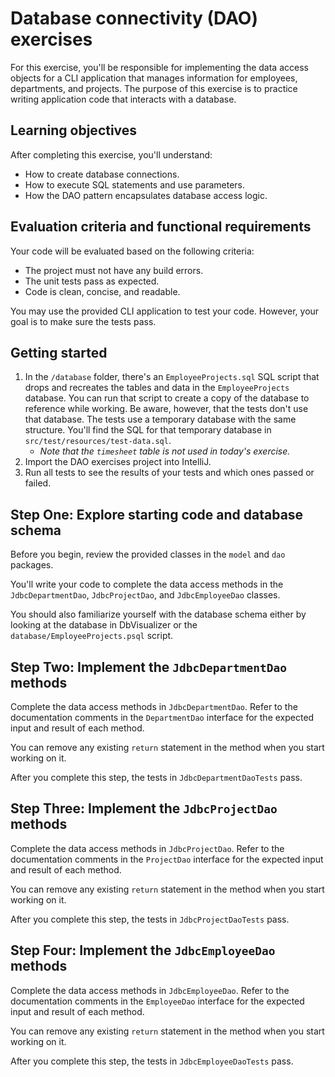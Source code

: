 # Database connectivity (DAO) exercises

For this exercise, you'll be responsible for implementing the data access objects for a CLI application that manages information for employees, departments, and projects. The purpose of this exercise is to practice writing application code that interacts with a database.

## Learning objectives

After completing this exercise, you'll understand:

* How to create database connections.
* How to execute SQL statements and use parameters.
* How the DAO pattern encapsulates database access logic.

## Evaluation criteria and functional requirements

Your code will be evaluated based on the following criteria:

* The project must not have any build errors.
* The unit tests pass as expected.
* Code is clean, concise, and readable.

You may use the provided CLI application to test your code. However, your goal is to make sure the tests pass.

## Getting started
1. In the `/database` folder, there's an `EmployeeProjects.sql` SQL script that drops and recreates the tables and data in the `EmployeeProjects` database. You can run that script to create a copy of the database to reference while working. Be aware, however, that the tests don't use that database. The tests use a temporary database with the same structure. You'll find the SQL for that temporary database in `src/test/resources/test-data.sql`.
    - *Note that the `timesheet` table is not used in today's exercise.*
2. Import the DAO exercises project into IntelliJ.
3. Run all tests to see the results of your tests and which ones passed or failed.

## Step One: Explore starting code and database schema

Before you begin, review the provided classes in the `model` and `dao` packages.

You'll write your code to complete the data access methods in the `JdbcDepartmentDao`, `JdbcProjectDao`, and `JdbcEmployeeDao` classes.

You should also familiarize yourself with the database schema either by looking at the database in DbVisualizer or the `database/EmployeeProjects.psql` script.

## Step Two: Implement the `JdbcDepartmentDao` methods

Complete the data access methods in `JdbcDepartmentDao`. Refer to the documentation comments in the `DepartmentDao` interface for the expected input and result of each method.

You can remove any existing `return` statement in the method when you start working on it.

After you complete this step, the tests in `JdbcDepartmentDaoTests` pass.

## Step Three: Implement the `JdbcProjectDao` methods

Complete the data access methods in `JdbcProjectDao`. Refer to the documentation comments in the `ProjectDao` interface for the expected input and result of each method.

You can remove any existing `return` statement in the method when you start working on it.

After you complete this step, the tests in `JdbcProjectDaoTests` pass.

## Step Four: Implement the `JdbcEmployeeDao` methods

Complete the data access methods in `JdbcEmployeeDao`. Refer to the documentation comments in the `EmployeeDao` interface for the expected input and result of each method.

You can remove any existing `return` statement in the method when you start working on it.

After you complete this step, the tests in `JdbcEmployeeDaoTests` pass.
